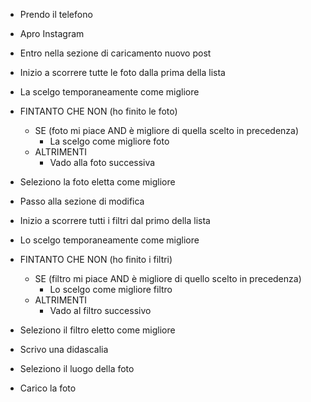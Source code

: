 

- Prendo il telefono
- Apro Instagram
- Entro nella sezione di caricamento nuovo post

- Inizio a scorrere tutte le foto dalla prima della lista
- La scelgo temporaneamente come migliore

- FINTANTO CHE NON (ho finito le foto)
   
    - SE (foto mi piace AND è migliore di quella scelto in precedenza)
        - La scelgo come migliore foto
    - ALTRIMENTI
        - Vado alla foto successiva

- Seleziono la foto eletta come migliore
- Passo alla sezione di modifica


- Inizio a scorrere tutti i filtri dal primo della lista
- Lo scelgo temporaneamente come migliore

- FINTANTO CHE NON (ho finito i filtri)
   
    - SE (filtro mi piace AND è migliore di quello scelto in precedenza)
        - Lo scelgo come migliore filtro
    - ALTRIMENTI
        - Vado al filtro successivo

- Seleziono il filtro eletto come migliore

- Scrivo una didascalia
- Seleziono il luogo della foto
- Carico la foto